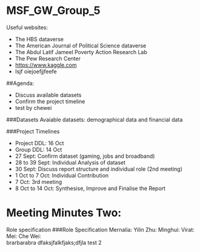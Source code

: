 # MSF_GW_Group_5


Useful websites:
- The HBS dataverse
- The American Journal of Political Science dataverse 
- The Abdul Latif Jameel Poverty Action Research Lab 
- The Pew Research Center
- https://www.kaggle.com
- lsjf oiejoefjjfeefe

##Agenda:
+ Discuss available datasets 
+ Confirm the project timeline
+ test by chewei

###Datasets
Avaiable datasets: demographical data and financial data

###Project Timelines
+ Project DDL: 16 Oct
+ Group DDL: 14 Oct
+ 27 Sept: Confirm dataset (gaming, jobs and broadband)
+ 28 to 39 Sept: Individual Analysis of dataset
+ 30 Sept: Discuss report structure and individual role (2nd meeting)
+ 1 Oct to 7 Oct: Individual Contribution
+ 7 Oct: 3rd meeting
+ 8 Oct to 14 Oct: Synthesise, Improve and Finalise the Report

# Meeting Minutes Two:
Role specification
###Role Specification
Mernalia:
Yilin Zhu: 
Minghui:
Virat:
Mei:
Che Wei:  
brarbarabra
dfaksjfalkfjaks;dfjla test 2